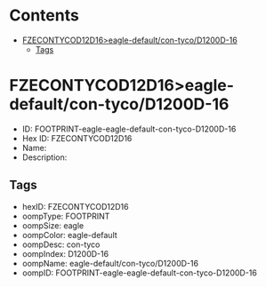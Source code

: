 



Contents
========

* [FZECONTYCOD12D16>eagle-default/con-tyco/D1200D-16](#fzecontycod12d16eagle-defaultcon-tycod1200d-16)
	* [Tags](#tags)

# FZECONTYCOD12D16>eagle-default/con-tyco/D1200D-16

- ID: FOOTPRINT-eagle-eagle-default-con-tyco-D1200D-16
- Hex ID: FZECONTYCOD12D16
- Name: 
- Description: 

## Tags

- hexID: FZECONTYCOD12D16
- oompType: FOOTPRINT
- oompSize: eagle
- oompColor: eagle-default
- oompDesc: con-tyco
- oompIndex: D1200D-16
- oompName: eagle-default/con-tyco/D1200D-16
- oompID: FOOTPRINT-eagle-eagle-default-con-tyco-D1200D-16
